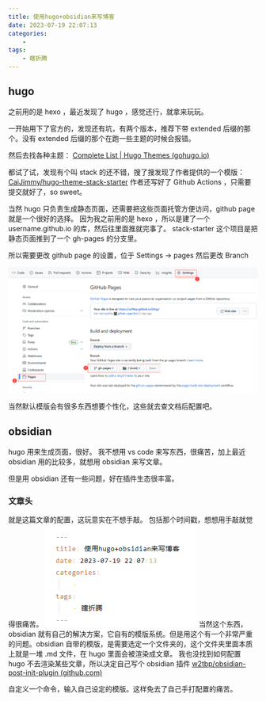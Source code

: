 ```yaml
---
title: 使用hugo+obsidian来写博客
date: 2023-07-19 22:07:13
categories:
	- 
tags:
	- 瞎折腾
---
```


## hugo
之前用的是 hexo ，最近发现了 hugo ，感觉还行，就拿来玩玩。

一开始用下了官方的，发现还有坑，有两个版本，推荐下带 extended 后缀的那个。没有 extended 后缀的那个在跑一些主题的时候会报错。

然后去找各种主题：
[Complete List | Hugo Themes (gohugo.io)](https://themes.gohugo.io/)

都试了试，发现有个叫 stack 的还不错，搜了搜发现了作者提供的一个模版：
[CaiJimmy/hugo-theme-stack-starter](https://github.com/CaiJimmy/hugo-theme-stack-starter)
作者还写好了 Github Actions ，只需要提交就好了，so sweet。

当然 hugo 只负责生成静态页面，还需要把这些页面托管方便访问，github page 就是一个很好的选择。
因为我之前用的是 hexo ，所以是建了一个 username.github.io 的库，然后往里面推就完事了。
stack-starter 这个项目是把静态页面推到了一个 gh-pages 的分支里。

所以需要更改 github page 的设置，位于 Settings -> pages 
然后更改 Branch

![index_image_1.png](index_image_1.png)

当然默认模版会有很多东西想要个性化，这些就去查文档后配置吧。

## obsidian
hugo 用来生成页面，很好。
我不想用 vs code 来写东西，很痛苦，加上最近 obsidian 用的比较多，就想用 obsidian 来写文章。

但是用 obsidian 还有一些问题，好在插件生态很丰富。

### 文章头
就是这篇文章的配置，这玩意实在不想手敲。
包括那个时间戳，想想用手敲就觉得很痛苦。
![](Pasted%20image%2020230720205029.png)
当然这个东西，obsidian 就有自己的解决方案，它自有的模版系统。但是用这个有一个非常严重的问题。obsidian 自带的模版，是需要选定一个文件夹的，这个文件夹里面本质上就是一堆 .md 文件，在 hugo 里面会被渲染成文章。
我也没找到如何配置 hugo 不去渲染某些文章，所以决定自己写个 obsidian 插件
[w2tbp/obsidian-post-init-plugin (github.com)](https://github.com/w2tbp/obsidian-post-init-plugin)

自定义一个命令，输入自己设定的模版。这样免去了自己手打配置的痛苦。